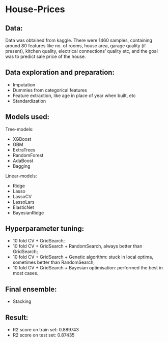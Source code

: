 # House-Prices

## Data: 
Data was obtained from kaggle. There were 1460 samples, containing around 80 features like no. of rooms, house area, garage quality (if present), kitchen quality, electrical connections’ quality etc, and the goal was to predict sale price of the house.


## Data exploration and preparation: 
- Imputation
- Dummies from categorical features
- Feature extraction, like age in place of year when built, etc
- Standardization


## Models used:
Tree-models:	
- XGBoost
- GBM
- ExtraTrees
- RandomForest
- AdaBoost
- Bagging

Linear-models:	
- Ridge
- Lasso
- LassoCV
- LassoLars
- ElasticNet
- BayesianRidge
		

## Hyperparameter tuning:
- 10 fold CV + GridSearch;
- 10 fold CV + GridSearch + RandomSearch, always better than GridSearch;
- 10 fold CV + GridSearch + Genetic algorithm:  stuck in local optima, sometimes better than RandomSearch;                       
- 10 fold CV + GridSearch + Bayesian optimisation:  performed the best in most cases.


## Final ensemble:
- Stacking


## Result:
- R2 score on train set: 0.889743
- R2 score on test set: 0.87435
